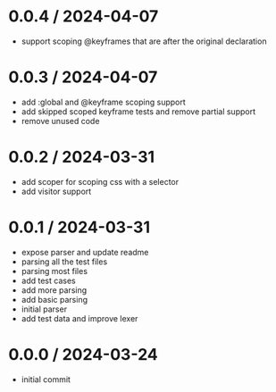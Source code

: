 # 0.0.4 / 2024-04-07

- support scoping @keyframes that are after the original declaration

# 0.0.3 / 2024-04-07

- add :global and @keyframe scoping support
- add skipped scoped keyframe tests and remove partial support
- remove unused code

# 0.0.2 / 2024-03-31

- add scoper for scoping css with a selector
- add visitor support

# 0.0.1 / 2024-03-31

- expose parser and update readme
- parsing all the test files
- parsing most files
- add test cases
- add more parsing
- add basic parsing
- initial parser
- add test data and improve lexer

# 0.0.0 / 2024-03-24

- initial commit
